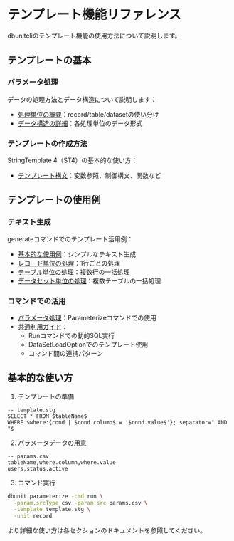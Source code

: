 # テンプレート機能リファレンス

dbunitcliのテンプレート機能の使用方法について説明します。

## テンプレートの基本

### パラメータ処理
データの処理方法とデータ構造について説明します：
- [処理単位の概要](02-processing-units.md)：record/table/datasetの使い分け
- [データ構造の詳細](03-data-structures.md)：各処理単位のデータ形式

### テンプレートの作成方法
StringTemplate 4（ST4）の基本的な使い方：
- [テンプレート構文](04-syntax.md)：変数参照、制御構文、関数など

## テンプレートの使用例

### テキスト生成
generateコマンドでのテンプレート活用例：
- [基本的な使用例](05-basic-examples.md)：シンプルなテキスト生成
- [レコード単位の処理](06-record-examples.md)：1行ごとの処理
- [テーブル単位の処理](07-table-examples.md)：複数行の一括処理
- [データセット単位の処理](08-dataset-examples.md)：複数テーブルの一括処理

### コマンドでの活用
- [パラメータ処理](09-parameter-examples.md)：Parameterizeコマンドでの使用
- [共通利用ガイド](10-common-usage.md)：
  - Runコマンドでの動的SQL実行
  - DataSetLoadOptionでのテンプレート使用
  - コマンド間の連携パターン

## 基本的な使い方

1. テンプレートの準備
```
-- template.stg
SELECT * FROM $tableName$
WHERE $where:{cond | $cond.column$ = '$cond.value$'}; separator=" AND "$
```

2. パラメータデータの用意
```
-- params.csv
tableName,where.column,where.value
users,status,active
```

3. コマンド実行
```bash
dbunit parameterize -cmd run \
  -param.srcType csv -param.src params.csv \
  -template template.stg \
  -unit record
```

より詳細な使い方は各セクションのドキュメントを参照してください。